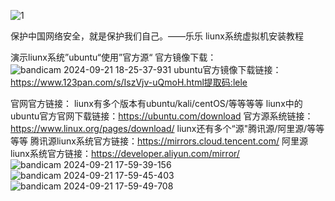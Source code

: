 
![1](https://github.com/user-attachments/assets/b0479de3-a54e-40e0-a133-444ffd3b0855)

保护中国网络安全，就是保护我们自己。——乐乐
liunx系统虚拟机安装教程

演示liunx系统”ubuntu“使用”官方源“
官方镜像下载：
![bandicam 2024-09-21 18-25-37-931](https://github.com/user-attachments/assets/a277b12b-a6df-444f-8b3c-edd09a6822fe)
ubuntu官方镜像下载链接：
https://www.123pan.com/s/IszVjv-uQmoH.html提取码:lele

官网官方链接：
liunx有多个版本有ubuntu/kali/centOS/等等等等
liunx中的ubuntu官方官网下载链接：https://ubuntu.com/download
官方源系统链接：
https://www.linux.org/pages/download/
liunx还有多个“源"腾讯源/阿里源/等等等等
腾讯源liunx系统官方链接：https://mirrors.cloud.tencent.com/
阿里源liunx系统官方链接：https://developer.aliyun.com/mirror/
![bandicam 2024-09-21 17-59-39-156](https://github.com/user-attachments/assets/7dba5daf-96b5-49bf-a5d8-36e91620db63)
![bandicam 2024-09-21 17-59-45-403](https://github.com/user-attachments/assets/8c83f657-426d-4b9e-9ac3-7de344e18ba2)
![bandicam 2024-09-21 17-59-49-708](https://github.com/user-attachments/assets/96524fea-2610-4751-acd5-6eddd71b5795)
